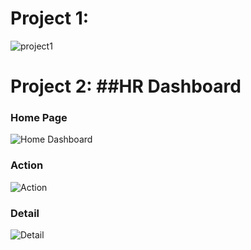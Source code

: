 # Project 1: ##

![project1](https://user-images.githubusercontent.com/76039658/184950025-42c4518b-8602-4cf5-b59b-7fae0c3e4489.PNG)
#
# Project 2: ##HR Dashboard
### Home Page
![Home Dashboard](https://user-images.githubusercontent.com/76039658/185227791-13bda326-a7f0-4c8d-9c5d-af76b4fe57ec.PNG)

### Action
![Action](https://user-images.githubusercontent.com/76039658/185227819-64390a77-c8f3-458d-8c44-17a9e0232737.PNG)

### Detail
![Detail](https://user-images.githubusercontent.com/76039658/185227839-6f7d1b30-55e0-410d-b998-4ef05ef9394c.PNG)
